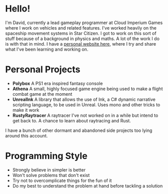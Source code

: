 # Hello!

I'm David, currently a lead gameplay programmer at Cloud Imperium Games where I work on vehicles and related features. I've worked heavily on the spaceship movement systems in Star Citizen. I got to work on this sort of stuff because of a background in physics and maths. A lot of the work I do is with that in mind. I have a [personal website here](https://david-colson.com), where I try and share what I've been learning and working on.

# Personal Projects

- **Polybox** A PS1 era inspired fantasy console
- **Athena** A small, highly focused game engine being used to make a flight combat game at the moment
- **UnrealInk** A library that allows the use of Ink, a C# dynamic narrative scripting language, to be used in Unreal. Uses mono and other tricks to make it work
- **RustyRaytracer** A raytracer I've not worked on in a while but intend to get back to. A chance to learn about raytracing and Rust.

I have a bunch of other dormant and abandoned side projects too lying around this account.

# Programming Style

- Strongly believe in simpler is better
- Won't solve problems that don't exist
- Try not to overcomplicate things for the fun of it
- Do my best to understand the problem at hand before tackling a solution
